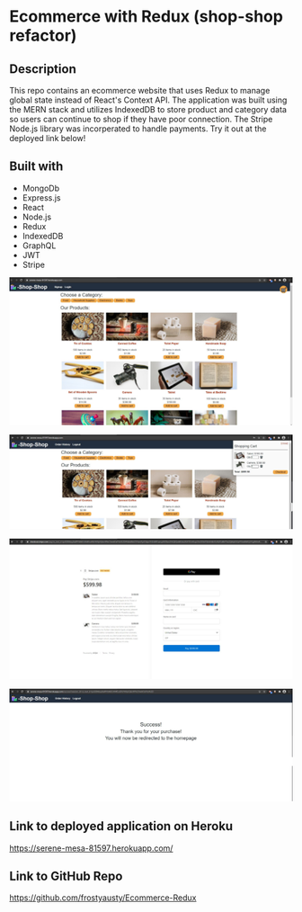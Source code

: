 # Ecommerce with Redux (shop-shop refactor)

## Description

This repo contains an ecommerce website that uses Redux to manage global state instead of React's Context API. The application was built using the MERN stack and utilizes IndexedDB to store product and category data so users can continue to shop if they have poor connection. The Stripe Node.js library was incorperated to handle payments. Try it out at the deployed link below! 


## Built with

* MongoDb
* Express.js
* React
* Node.js
* Redux
* IndexedDB
* GraphQL
* JWT
* Stripe


![Homepage](https://github.com/frostyausty/Ecommerce-Redux/blob/main/screenshots/homepage.JPG)

![Shopping cart](https://github.com/frostyausty/Ecommerce-Redux/blob/main/screenshots/cart.JPG)

![Enter payment](https://github.com/frostyausty/Ecommerce-Redux/blob/main/screenshots/payment.JPG)

![Confirmed order](https://github.com/frostyausty/Ecommerce-Redux/blob/main/screenshots/confirm.JPG)



## Link to deployed application on Heroku

https://serene-mesa-81597.herokuapp.com/ 

## Link to GitHub Repo

https://github.com/frostyausty/Ecommerce-Redux 



























